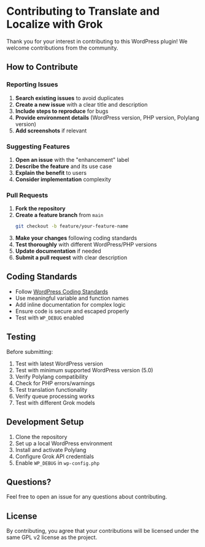 # Contributing to Translate and Localize with Grok

Thank you for your interest in contributing to this WordPress plugin! We welcome contributions from the community.

## How to Contribute

### Reporting Issues

1. **Search existing issues** to avoid duplicates
2. **Create a new issue** with a clear title and description
3. **Include steps to reproduce** for bugs
4. **Provide environment details** (WordPress version, PHP version, Polylang version)
5. **Add screenshots** if relevant

### Suggesting Features

1. **Open an issue** with the "enhancement" label
2. **Describe the feature** and its use case
3. **Explain the benefit** to users
4. **Consider implementation** complexity

### Pull Requests

1. **Fork the repository**
2. **Create a feature branch** from `main`
   ```bash
   git checkout -b feature/your-feature-name
   ```
3. **Make your changes** following coding standards
4. **Test thoroughly** with different WordPress/PHP versions
5. **Update documentation** if needed
6. **Submit a pull request** with clear description

## Coding Standards

- Follow [WordPress Coding Standards](https://developer.wordpress.org/coding-standards/)
- Use meaningful variable and function names
- Add inline documentation for complex logic
- Ensure code is secure and escaped properly
- Test with `WP_DEBUG` enabled

## Testing

Before submitting:

1. Test with latest WordPress version
2. Test with minimum supported WordPress version (5.0)
3. Verify Polylang compatibility
4. Check for PHP errors/warnings
5. Test translation functionality
6. Verify queue processing works
7. Test with different Grok models

## Development Setup

1. Clone the repository
2. Set up a local WordPress environment
3. Install and activate Polylang
4. Configure Grok API credentials
5. Enable `WP_DEBUG` in `wp-config.php`

## Questions?

Feel free to open an issue for any questions about contributing.

## License

By contributing, you agree that your contributions will be licensed under the same GPL v2 license as the project.
